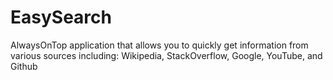# EasySearch
AlwaysOnTop application that allows you to quickly get information from various sources including: Wikipedia, StackOverflow, Google, YouTube, and Github
